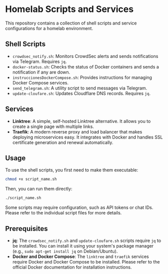 # Homelab Scripts and Services

This repository contains a collection of shell scripts and service configurations for a homelab environment.

## Shell Scripts

- `crowdsec_notify.sh`: Monitors CrowdSec alerts and sends notifications via Telegram. Requires `jq`.
- `docker-status.sh`: Checks the status of Docker containers and sends a notification if any are down.
- `instruccionesDockerCompose.sh`: Provides instructions for managing Docker Compose services.
- `send_telegram.sh`: A utility script to send messages via Telegram.
- `update-cloufare.sh`: Updates Cloudflare DNS records. Requires `jq`.

## Services

- **Linktree**: A simple, self-hosted Linktree alternative. It allows you to create a single page with multiple links.
- **Traefik**: A modern reverse proxy and load balancer that makes deploying microservices easy. It integrates with Docker and handles SSL certificate generation and renewal automatically.

## Usage

To use the shell scripts, you first need to make them executable:

```bash
chmod +x script_name.sh
```

Then, you can run them directly:

```bash
./script_name.sh
```

Some scripts may require configuration, such as API tokens or chat IDs. Please refer to the individual script files for more details.

## Prerequisites

- **jq**: The `crowdsec_notify.sh` and `update-cloufare.sh` scripts require `jq` to be installed. You can install it using your system's package manager (e.g., `sudo apt-get install jq` on Debian/Ubuntu).
- **Docker and Docker Compose**: The `linktree` and `traefik` services require Docker and Docker Compose to be installed. Please refer to the official Docker documentation for installation instructions.
